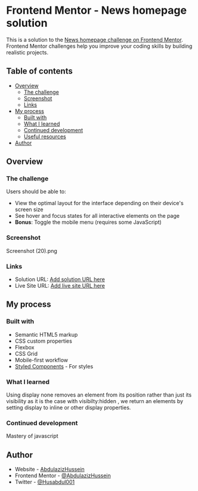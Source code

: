 # Frontend Mentor - News homepage solution

This is a solution to the [News homepage challenge on Frontend Mentor](https://www.frontendmentor.io/challenges/news-homepage-H6SWTa1MFl). Frontend Mentor challenges help you improve your coding skills by building realistic projects. 

## Table of contents

- [Overview](#overview)
  - [The challenge](#the-challenge)
  - [Screenshot](#screenshot)
  - [Links](#links)
- [My process](#my-process)
  - [Built with](#built-with)
  - [What I learned](#what-i-learned)
  - [Continued development](#continued-development)
  - [Useful resources](#useful-resources)
- [Author](#author)




## Overview

### The challenge

Users should be able to:

- View the optimal layout for the interface depending on their device's screen size
- See hover and focus states for all interactive elements on the page
- **Bonus**: Toggle the mobile menu (requires some JavaScript)

### Screenshot

Screenshot (20).png


### Links

- Solution URL: [Add solution URL here](https://your-solution-url.com)
- Live Site URL: [Add live site URL here](https://your-live-site-url.com)

## My process

### Built with

- Semantic HTML5 markup
- CSS custom properties
- Flexbox
- CSS Grid
- Mobile-first workflow
- [Styled Components](https://styled-components.com/) - For styles



### What I learned
Using display none removes an element from its position rather than just its visibility as it is the case with visibilty:hidden , we return an elements by setting display to inline or other display properties.


### Continued development

Mastery of javascript 



## Author

- Website - [AbdulazizHussein](https://www.abdulazizhussein.netlify.app)
- Frontend Mentor - [@AbdulazizHussein](https://www.frontendmentor.io/profile/AbdulazizHussein)
- Twitter - [@Husabdul001](https://www.twitter.com/Husabdul001)
